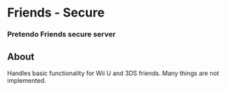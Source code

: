 # Friends - Secure
### Pretendo Friends secure server

## About
Handles basic functionality for Wii U and 3DS friends. Many things are not implemented.